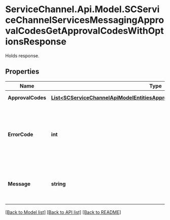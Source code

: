 # ServiceChannel.Api.Model.SCServiceChannelServicesMessagingApprovalCodesGetApprovalCodesWithOptionsResponse
Holds response.

## Properties

Name | Type | Description | Notes
------------ | ------------- | ------------- | -------------
**ApprovalCodes** | [**List&lt;SCServiceChannelApiModelEntitiesApprovalCodesApprovalCodeWithOptions&gt;**](SCServiceChannelApiModelEntitiesApprovalCodesApprovalCodeWithOptions.md) | Gets or sets ApprovalCodes. | [optional] 
**ErrorCode** | **int** | Numeric identifier that determines the nature of an error. Possible values: &#x60;0&#x60; - success, otherwise - error. | [optional] 
**Message** | **string** | Defines that the file’s remote storage is unavailable or its URL cannot be found. | [optional] 

[[Back to Model list]](../README.md#documentation-for-models) [[Back to API list]](../README.md#documentation-for-api-endpoints) [[Back to README]](../README.md)

